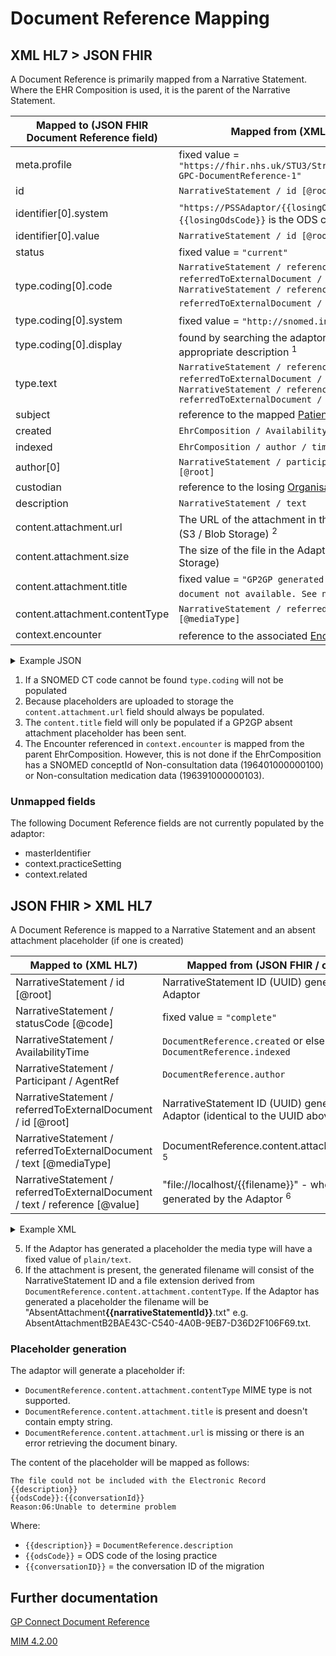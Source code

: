 # Document Reference Mapping

## XML HL7 > JSON FHIR

A Document Reference is primarily mapped from a Narrative Statement. Where the EHR Composition is used, it is the parent of the Narrative Statement.

| Mapped to (JSON FHIR Document Reference field) | Mapped from (XML HL7 / other source)                                                                                                                                                    |
|------------------------------------------------|-----------------------------------------------------------------------------------------------------------------------------------------------------------------------------------------|
| meta.profile                                   | fixed value = `"https://fhir.nhs.uk/STU3/StructureDefinition/CareConnect-GPC-DocumentReference-1"`                                                                                      |
| id                                             | `NarrativeStatement / id [@root]`                                                                                                                                                       |
| identifier\[0].system                          | `"https://PSSAdaptor/{{losingOdsCode}}"` - where the `{{losingOdsCode}}` is the ODS code of the losing practice                                                                         |
| identifier\[0].value                           | `NarrativeStatement / id [@root]`                                                                                                                                                       |
| status                                         | fixed value = `"current"`                                                                                                                                                               |
| type.coding\[0].code                           | `NarrativeStatement / reference / referredToExternalDocument / code [@code]` or `NarrativeStatement / reference / referredToExternalDocument / code / translation [@code]` <sup>1</sup> |
| type.coding\[0].system                         | fixed value = `"http://snomed.info/sct"` <sup>1</sup>                                                                                                                                   |
| type.coding\[0].display                        | found by searching the adaptors SNOMED database for the appropriate description <sup>1</sup>                                                                                            |
| type.text                                      | `NarrativeStatement / reference / referredToExternalDocument / code [@displayName]` or else `NarrativeStatement / reference / referredToExternalDocument / code / originalText`         |
| subject                                        | reference to the mapped [Patient](../patient/README.md)                                                                                                                                 |
| created                                        | `EhrComposition / AvailabilityTime`                                                                                                                                                     |
| indexed                                        | `EhrComposition / author / time [@value]`                                                                                                                                               |
| author\[0]                                     | `NarrativeStatement / participant / agentRef[0] / id [@root]`                                                                                                                           |
| custodian                                      | reference to the losing [Organisation](../organisations/README.md)                                                                                                                      |
| description                                    | `NarrativeStatement / text`                                                                                                                                                             |
| content.attachment.url                         | The URL of the attachment in the Adaptors file storage area (S3 / Blob Storage) <sup>2</sup>                                                                                            |
| content.attachment.size                        | The size of the file in the Adaptors file storage area (S3 / Blob Storage)                                                                                                              |
| content.attachment.title                       | fixed value = `"GP2GP generated placeholder. Original document not available. See notes for details"` <sup>3</sup>                                                                      |
| content.attachment.contentType                 | `NarrativeStatement / referredToExternalDocument / text [@mediaType]`                                                                                                                   |                                                       
| context.encounter                              | reference to the associated [Encounter](../encounters/README.md) <sup>4</sup>                                                                                                           |                                                       

<details>
    <summary>Example JSON</summary>

```
        {
            "resource": {
                "resourceType": "DocumentReference",
                "id": "FDD5D332-0468-414A-84E5-AFDAD5B37BCE",
                "meta": {
                    "profile": [
                        "https://fhir.nhs.uk/STU3/StructureDefinition/CareConnect-GPC-DocumentReference-1"
                    ]
                },
                "identifier": [
                    {
                        "system": "https://PSSAdaptor/D5445",
                        "value": "FDD5D332-0468-414A-84E5-AFDAD5B37BCE"
                    }
                ],
                "status": "current",
                "type": {
                    "coding": [
                        {
                            "system": "http://snomed.info/sct",
                            "code": "37251000000104",
                            "display": "Other digital signal"
                        }
                    ],
                    "text": "Other Attachment"
                },
                "subject": {
                    "reference": "Patient/cc49817a-813d-4000-ba8f-50157aea1caa"
                },
                "created": "2013-10-25T15:53:28+00:00",
                "indexed": "2013-10-25T15:53:28.000+00:00",
                "author": [
                    {
                        "reference": "Practitioner/14CA7344-7460-4C96-BABC-AA0A2C8E96D6"
                    }
                ],
                "custodian": {
                    "reference": "Organization/ae6747c5-4872-4134-8010-296bd82f121c"
                },
                "description": "application/binary",
                "content": [
                    {
                        "attachment": {
                            "contentType": "text/plain",
                            "url": "https://example.s3.eu-west-2.amazonaws.com/BB2D2DA0-3CA3-4E51-8266-AA0917A09BD2_1C135B3C-5AA5-4BF1-A08B-E6002455B806_text.pdf?X-Amz-Algorithm=AWS4-HMAC-SHA256&X-Amz-Date=20230607T134042Z&X-Amz-SignedHeaders=host&X-Amz-Expires=3599&X-Amz-Credential=example%2Feu-west-exampleaws4_request&X-Amz-Signature=example",
                            "size": 359252
                        }
                    }
                ],
                "context": {
                    "encounter": {
                        "reference": "Encounter/26EE99BB-00FF-4596-9D8B-1D349C1D70A1"
                    }
                }
            }
        },
```

</details>

1. If a SNOMED CT code cannot be found `type.coding` will not be populated 
2. Because placeholders are uploaded to storage the `content.attachment.url` field should always be populated.
3. The `content.title` field will only be populated if a GP2GP absent attachment placeholder has been sent.  
4. The Encounter referenced in `context.encounter` is mapped from the parent EhrComposition. However, this is not done if the EhrComposition has a SNOMED conceptId of Non-consultation data (196401000000100) or Non-consultation medication data (196391000000103).

### Unmapped fields

The following Document Reference fields are not currently populated by the adaptor:
- masterIdentifier
- context.practiceSetting
- context.related


## JSON FHIR > XML HL7

A Document Reference is mapped to a Narrative Statement and an absent attachment placeholder (if one is created)

| Mapped to (XML HL7)                                                          | Mapped from (JSON FHIR / other source )                                                         |
|------------------------------------------------------------------------------|-------------------------------------------------------------------------------------------------|
| NarrativeStatement / id \[@root]                                             | NarrativeStatement ID (UUID) generated by the Adaptor                                           |
| NarrativeStatement / statusCode \[@code]                                     | fixed value = `"complete"`                                                                      |
| NarrativeStatement / AvailabilityTime                                        | `DocumentReference.created` or else `DocumentReference.indexed`                                 |
| NarrativeStatement / Participant / AgentRef                                  | `DocumentReference.author`                                                                      |
| NarrativeStatement / referredToExternalDocument / id \[@root]                | NarrativeStatement ID (UUID) generated by the Adaptor (identical to the UUID above)             |
| NarrativeStatement / referredToExternalDocument / text \[@mediaType]         | DocumentReference.content.attachment.contentType <sup>5</sup>                                   |
| NarrativeStatement / referredToExternalDocument / text / reference \[@value] | "file://localhost/{{filename}}" - where `{{filename}}` is generated by the Adaptor <sup>6</sup> |

<details>
    <summary>Example XML</summary>

```
<NarrativeStatement classCode="OBS" moodCode="EVN">
    <id root="212660C4-097A-404B-B90C-1C8ACE1ED63D"/>
    <text>Type: Advance directive report Custodian Org: TEMPLE SOWERBY MEDICAL PRACTICE Description: (19-Jan-2010)</text>
    <statusCode code="COMPLETE"/>
    <availabilityTime value="20100119"/>
    <Participant typeCode="PRF" contextControlCode="OP">
        <agentRef classCode="AGNT">
            <id root="F108C5E5-6A63-4472-AD1B-4F9F8ED1237B"/>
        </agentRef>
    </Participant>
    <reference typeCode="REFR">
        <referredToExternalDocument classCode="DOC" moodCode="EVN">
            <id root="212660C4-097A-404B-B90C-1C8ACE1ED63D"/>
            <code code="37251000000104" codeSystem="2.16.840.1.113883.2.1.3.2.4.15" displayName="Other digital signal"/>
            <text mediaType="image/jpeg">
                <reference value="file://localhost/212660C4-097A-404B-B90C-1C8ACE1ED63D.jpg"/>
            </text>
        </referredToExternalDocument>
    </reference>
</NarrativeStatement>
```

</details>

5. If the Adaptor has generated a placeholder the media type will have a fixed value of `plain/text`. 
6. If the attachment is present, the generated filename will consist of the NarrativeStatement ID and a file extension derived from `DocumentReference.content.attachment.contentType`. If the Adaptor has generated a placeholder the 
filename will be "AbsentAttachment<b>{{narrativeStatementId}}</b>.txt" e.g. AbsentAttachmentB2BAE43C-C540-4A0B-9EB7-D36D2F106F69.txt.

### Placeholder generation

The adaptor will generate a placeholder if:
* `DocumentReference.content.attachment.contentType` MIME type is not supported.
* `DocumentReference.content.attachment.title` is present and doesn't contain empty string.
* `DocumentReference.content.attachment.url` is missing or there is an error retrieving the document binary. 

The content of the placeholder will be mapped as follows:

```
The file could not be included with the Electronic Record
{{description}}
{{odsCode}}:{{conversationId}}
Reason:06:Unable to determine problem
```

Where:

- `{{description}}` = `DocumentReference.description`
- `{{odsCode}}` = ODS code of the losing practice
- `{{conversationID}}` = the conversation ID of the migration

## Further documentation
[GP Connect Document Reference](https://developer.nhs.uk/apis/gpconnect-1-6-0/access_documents_development_documentreference.html)

[MIM 4.2.00](https://data.developer.nhs.uk/dms/mim/4.2.00/Index.htm) 
